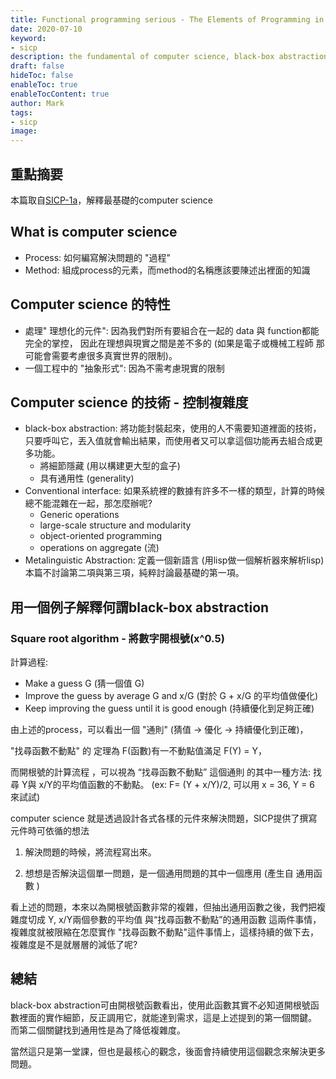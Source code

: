 ```yaml
---
title: Functional programming serious - The Elements of Programming in SICP
date: 2020-07-10
keyword:
- sicp
description: the fundamental of computer science, black-box abstraction and Conventional interface
draft: false
hideToc: false
enableToc: true
enableTocContent: true
author: Mark
tags:
- sicp
image:
---
```




## 重點摘要

本篇取自[SICP-1a](https://www.youtube.com/watch?v=IcZSFewqr9k&list=PLkEwH_Z2WOlppy8oUfrGwFVlOuKyo3RO_)，解釋最基礎的computer science

## What is computer science

- Process: 如何編寫解決問題的 "過程"
- Method: 組成process的元素，而method的名稱應該要陳述出裡面的知識

## Computer science 的特性

- 處理" 理想化的元件": 因為我們對所有要組合在一起的 data 與 function都能完全的掌控， 因此在理想與現實之間是差不多的 (如果是電子或機械工程師 那可能會需要考慮很多真實世界的限制)。
- 一個工程中的 "抽象形式": 因為不需考慮現實的限制

## Computer science 的技術 - 控制複雜度

- black-box abstraction: 將功能封裝起來，使用的人不需要知道裡面的技術，只要呼叫它，丟入值就會輸出結果，而使用者又可以拿這個功能再去組合成更多功能。
  - 將細節隱藏 (用以構建更大型的盒子)
  - 具有通用性 (generality)
- Conventional interface: 如果系統裡的數據有許多不一樣的類型，計算的時候總不能混雜在一起，那怎麼辦呢?
  - Generic operations
  - large-scale structure and modularity
  - object-oriented programming
  - operations on aggregate (流)
- Metalinguistic Abstraction: 定義一個新語言 (用lisp做一個解析器來解析lisp)
本篇不討論第二項與第三項，純粹討論最基礎的第一項。

## 用一個例子解釋何謂black-box abstraction

### Square root algorithm - 將數字開根號(x^0.5)

計算過程:

- Make a guess G (猜一個值 G)
- Improve the guess by average G and x/G  (對於 G + x/G 的平均值做優化)
- Keep improving the guess until it is good enough (持續優化到足夠正確)

由上述的process，可以看出一個 "通則" (猜值 -> 優化 -> 持續優化到正確)，

"找尋函數不動點" 的 定理為 F(函數)有一不動點值滿足 F(Y) = Y，

而開根號的計算流程 ，可以視為 “找尋函數不動點” 這個通則 的其中一種方法: 找尋 Y與 x/Y的平均值函數的不動點。 (ex: F= (Y + x/Y)/2, 可以用 x = 36, Y = 6 來試試)

computer science 就是透過設計各式各樣的元件來解決問題，SICP提供了撰寫元件時可依循的想法

1. 解決問題的時候，將流程寫出來。

2. 想想是否解決這個單一問題，是一個通用問題的其中一個應用 (產生自 通用函數 )

看上述的問題，本來以為開根號函數非常的複雜，但抽出通用函數之後，我們把複雜度切成 Y, x/Y兩個參數的平均值 與“找尋函數不動點”的通用函數 這兩件事情，複雜度就被限縮在怎麼實作 "找尋函數不動點"這件事情上，這樣持續的做下去，複雜度是不是就層層的減低了呢?

## 總結

black-box abstraction可由開根號函數看出，使用此函數其實不必知道開根號函數裡面的實作細節，反正調用它，就能達到需求，這是上述提到的第一個關鍵。 而第二個關鍵找到通用性是為了降低複雜度。

當然這只是第一堂課，但也是最核心的觀念，後面會持續使用這個觀念來解決更多問題。
